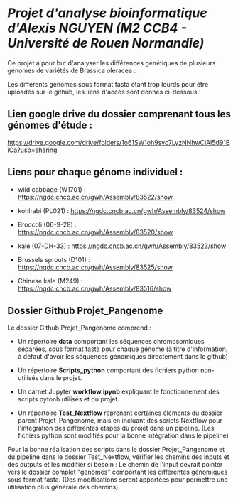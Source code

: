 # _**Projet d'analyse bioinformatique d'Alexis NGUYEN (M2 CCB4 - Université de Rouen Normandie)**_

Ce projet a pour but d'analyser les différences génétiques de plusieurs génomes de variétés de Brassica oleracea :

Les différents génomes sous format fasta étant trop lourds pour être uploadés sur le github, les liens d'accès sont donnés ci-dessous : 

## Lien google drive du dossier comprenant tous les génomes d'étude : 

https://drive.google.com/drive/folders/1o61SW1oh9svc7LyzNNhwCiAi5d91BiOa?usp=sharing

## Liens pour chaque génome individuel : 

* wild cabbage (W1701) : https://ngdc.cncb.ac.cn/gwh/Assembly/83522/show

* kohlrabi (PL021) : https://ngdc.cncb.ac.cn/gwh/Assembly/83524/show

* Broccoli (06-9-28) : https://ngdc.cncb.ac.cn/gwh/Assembly/83520/show

* kale (07-DH-33) : https://ngdc.cncb.ac.cn/gwh/Assembly/83523/show

* Brussels sprouts (D101) : https://ngdc.cncb.ac.cn/gwh/Assembly/83525/show

* Chinese kale (M249) : https://ngdc.cncb.ac.cn/gwh/Assembly/83516/show 

## Dossier Github Projet_Pangenome 

Le dossier Github Projet_Pangenome comprend :

* Un répertoire **data** comportant les séquences chromosomiques séparées, sous format fasta pour chaque génome (à titre d'information, à défaut d'avoir les séquences génomiques directement dans le github)

* Un répertoire **Scripts_python** comportant des fichiers python non-utilisés dans le projet.

* Un carnet Jupyter  **workflow.ipynb** expliquant le fonctionnement des scripts pytonh utilisés et du projet.

* Un répertoire **Test_Nextflow** reprenant certaines éléments du dossier parent Projet_Pangenome, mais en incluant des scripts Nextflow pour l'intégration des différentes étapes du projet dans un pipeline. (Les fichiers python sont modifiés pour la bonne intégration dans le pipeline)

Pour la bonne réalisation des scripts dans le dossier Projet_Pangenome et du pipeline dans le dossier Test_Nextflow, vérifier les chemins des inputs et des outputs et les modifier si besoin : Le chemin de l'input devrait pointer vers le dossier complet "genomes" comportant les différentes génomiques sous format fasta.
(Des modifications seront apportées pour permettre une utilisation plus générale des chemins).
